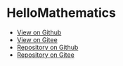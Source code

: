 # HelloMathematics

- [View on Github](https://zhmhbest.github.io/HelloMathematics/notes/index.html)
- [View on Gitee](http://zhmhbest.gitee.io/hellomathematics/notes/index.html)
- [Repository on Github](https://github.com/zhmhbest/HelloMathematics)
- [Repository on Gitee](https://gitee.com/zhmhbest/HelloMathematics)
